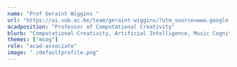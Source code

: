 ```yaml
---
name: "Prof Geraint Wiggins "
url: "https://ai.vub.ac.be/team/geraint-wiggins/?utm_source=www.google.com&utm_medium=organic&utm_campaign=Google&referrer-analytics=1"
acadposition: "Professor of Computational Creativity"
blurb: "Computational Creativity, Artificial Intelligence, Music Cognition"
themes: ["mcog"]
role: "acad-associate"
image: "./defaultprofile.png"
---
```


